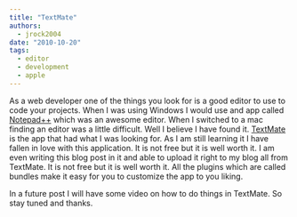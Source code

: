 ```yaml
---
title: "TextMate"
authors:
  - jrock2004
date: "2010-10-20"
tags:
  - editor
  - development
  - apple
---
```


As a web developer one of the things you look for is a good editor to use to code your projects. When I was using Windows I would use and app called [Notepad++](http://notepad-plus-plus.org/) which was an awesome editor. When I switched to a mac finding an editor was a little difficult. Well I believe I have found it. [TextMate](http://macromates.com/) is the app that had what I was looking for. As I am still learning it I have fallen in love with this application. It is not free but it is well worth it. I am even writing this blog post in it and able to upload it right to my blog all from TextMate. It is not free but it is well worth it. All the plugins which are called bundles make it easy for you to customize the app to you liking.

In a future post I will have some video on how to do things in TextMate. So stay tuned and thanks.
